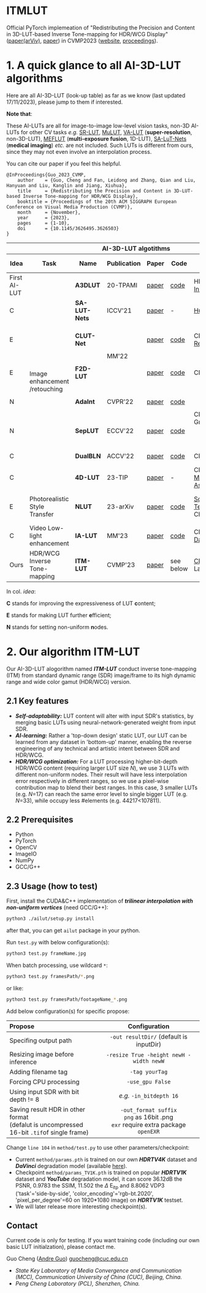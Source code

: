 # ITMLUT
Official PyTorch implemeation of "Redistributing the Precision and Content in 3D-LUT-based Inverse Tone-mapping for HDR/WCG Display"([paper(arViv)](https://arxiv.org/abs/2309.17160), [paper](https://dl.acm.org/doi/abs/10.1145/3626495.3626503)) in CVMP2023 ([website](https://www.cvmp-conference.org/2023/), [proceedings](https://dl.acm.org/doi/proceedings/10.1145/3626495)).

# 1. A quick glance to all AI-3D-LUT algorithms

Here are all AI-3D-LUT (look-up table) as far as we know (last updated 17/11/2023), please jump to them if interested.

**Note that**:

These AI-LUTs are all for image-to-image low-level vision tasks, non-3D AI-LUTs for other CV tasks *e.g.* [SR-LUT](https://openaccess.thecvf.com/content/CVPR2021/papers/Jo_Practical_Single-Image_Super-Resolution_Using_Look-Up_Table_CVPR_2021_paper.pdf), [MuLUT](https://link.springer.com/content/pdf/10.1007/978-3-031-19797-0_14), [VA-LUT](https://arxiv.org/pdf/2303.00334v1) (**super-resolution**, non-3D-LUT), [MEFLUT](https://openaccess.thecvf.com/content/ICCV2023/papers/Jiang_MEFLUT_Unsupervised_1D_Lookup_Tables_for_Multi-exposure_Image_Fusion_ICCV_2023_paper.pdf) (**multi-exposure fusion**, 1D-LUT), [SA-LuT-Nets](https://link.springer.com/content/pdf/10.1007/978-3-030-59719-1_22.pdf) (**medical imaging**) *etc.* are not included. Such LUTs is different from ours, since they may not even involve an interpolation process.

You can cite our paper if you feel this helpful.

    @InProceedings{Guo_2023_CVMP,
        author    = {Guo, Cheng and Fan, Leidong and Zhang, Qian and Liu, Hanyuan and Liu, Kanglin and Jiang, Xiuhua},
        title     = {Redistributing the Precision and Content in 3D-LUT-based Inverse Tone-mapping for HDR/WCG Display},
        booktitle = {Proceedings of the 20th ACM SIGGRAPH European Conference on Visual Media Production (CVMP)},
        month     = {November},
        year      = {2023},
        pages     = {1-10},
        doi       = {10.1145/3626495.3626503}
    }

<table>
<thead>
  <tr>
    <th colspan="7">AI-3D-LUT algotithms</th>
    <th colspan="3">Expressiveness of the trained LUT</th>
    <th rowspan="2">Output of<br>neural network(s)<br></th>
    <th rowspan="2">Nodes<br>(packing)<br></th>
  </tr>
  <tr>
    <th>Idea</th>
    <th>Task</th>
    <th>Name<br></th>
    <th>Publication</th>
    <th>Paper<br></th>
    <th>Code</th>
    <th>Institution</th>
    <th>#BasicLUT</th>
    <th>LUT size each</th>
    <th>(#) Extra dimension</th>
  </tr>
</thead>
<tbody>
  <tr>
    <td>First AI-LUT</td>
    <td rowspan="8">Image<br>enhancement<br>/retouching<br></td>
    <td><b>A3DLUT</b></td>
    <td>20-TPAMI</td>
    <td><a href="https://ieeexplore.ieee.org/abstract/document/9206076" target="_blank" rel="noopener noreferrer">paper</a></td>
    <td><a href="https://github.com/HuiZeng/Image-Adaptive-3DLUT" target="_blank" rel="noopener noreferrer">code</a></td>
    <td>HK_PolyU &amp; <a href="https://www.dji.com/" target="_blank" rel="noopener noreferrer">DJI Innovation</a></td>
    <td>3&times;1</td>
    <td>3&times;33<sup>3</sup></td>
    <td>-</td>
    <td>weights (of basic LUTs)</td>
    <td rowspan="4">uniform</td>
  </tr>
  <tr>
    <td>C</td>
    <td><b>SA-LUT-Nets</b></td>
    <td>ICCV'21</td>
    <td><a href="https://openaccess.thecvf.com/content/ICCV2021/papers/Wang_Real-Time_Image_Enhancer_via_Learnable_Spatial-Aware_3D_Lookup_Tables_ICCV_2021_paper.pdf" target="_blank" rel="noopener noreferrer">paper</a></td>
    <td>-</td>
    <td><a href="https://www.noahlab.com.hk/" target="_blank" rel="noopener noreferrer">Huawei Noah's Ark Lab</a></td>
    <td>3&times;10</td>
    <td>3&times;33<sup>3</sup></td>
    <td>(10) category</td>
    <td>weights &amp; category map</td>
  </tr>
  <tr>
    <td>E<br></td>
    <td><b>CLUT-Net</b></td>
    <td rowspan="2">MM'22</td>
    <td><a href="https://dl.acm.org/doi/10.1145/3503161.3547879" target="_blank" rel="noopener noreferrer">paper</a></td>
    <td><a href="https://github.com/Xian-Bei/CLUT-Net/" target="_blank" rel="noopener noreferrer">code</a></td>
    <td>CN_TongjiU &amp; <a href="https://ur.oppo.com/" target="_blank" rel="noopener noreferrer">OPPO Research</a></td>
    <td>20&times;1<br></td>
    <td>3&times;5&times;20 (compressed LUT representation)</td>
    <td>-</td>
    <td rowspan="2">weights</td>
  </tr>
  <tr>
    <td>E</td>
    <td><b>F2D-LUT</b></td>
    <td><a href="https://dl.acm.org/doi/abs/10.1145/3503161.3548325" target="_blank" rel="noopener noreferrer">paper</a></td>
    <td><a href="https://github.com/shedy-pub/I2VEnhance" target="_blank" rel="noopener noreferrer">code</a></td>
    <td>CN_TsinghuaU</td>
    <td>6&times;3</td>
    <td>2&times;33<sup>2</sup> (3D LUT decoupled to 2D LUTs) </td>
    <td>(3) R-G/R-B/G-B channel order</td>
  </tr>
  <tr>
    <td>N</td>
    <td><b>AdaInt</b></td>
    <td>CVPR'22</td>
    <td><a href="https://openaccess.thecvf.com/content/CVPR2022/papers/Yang_AdaInt_Learning_Adaptive_Intervals_for_3D_Lookup_Tables_on_Real-Time_CVPR_2022_paper.pdf" target="_blank" rel="noopener noreferrer">paper</a></td>
    <td><a href="https://github.com/ImCharlesY/AdaInt" target="_blank" rel="noopener noreferrer">code</a></td>
    <td rowspan="2">CN_SJTU &amp; Alibaba Group</td>
    <td>3&times;1</td>
    <td>3&times;33<sup>3</sup></td>
    <td rowspan="3">-</td>
    <td>weights &amp; nodes</td>
    <td>learned non-uniform</td>
  </tr>
  <tr>
    <td>N</td>
    <td><b>SepLUT</b></td>
    <td>ECCV'22</td>
    <td><a href="https://link.springer.com/content/pdf/10.1007/978-3-031-19797-0_12" target="_blank" rel="noopener noreferrer">paper</a></td>
    <td><a href="https://github.com/ImCharlesY/SepLUT" target="_blank" rel="noopener noreferrer">code</a></td>
    <td>no</td>
    <td>3&times;9<sup>3</sup> or 3&times;17<sup>3</sup></td>
    <td>directly 1D &amp; 3D LUTs</td>
    <td>learned non-linear by 1D LUT</td>
  </tr>
  <tr>
    <td>C<br></td>
    <td><b>DualBLN</b></td>
    <td>ACCV'22</td>
    <td><a href="https://openaccess.thecvf.com/content/ACCV2022/papers/Zhang_DualBLN_Dual_Branch_LUT-aware_Network_for_Real-time_Image_Retouching_ACCV_2022_paper.pdf" target="_blank" rel="noopener noreferrer">paper</a></td>
    <td><a href="https://github.com/120326/DualBLN" target="_blank" rel="noopener noreferrer">code</a></td>
    <td>CN_NorthwesternPolyU</td>
    <td>5&times;1</td>
    <td>3&times;36<sup>3</sup></td>
    <td>LUT fusion map</td>
    <td rowspan="4">uniform</td>
  </tr>
  <tr>
    <td>C</td>
    <td><b>4D-LUT</b></td>
    <td>23-TIP</td>
    <td><a href="https://ieeexplore.ieee.org/document/10226494" target="_blank" rel="noopener noreferrer">paper</a></td>
    <td>-</td>
    <td>CN_XianJiaotongU &amp; <a href="https://www.msra.cn" target="_blank" rel="noopener noreferrer">Microsoft Research Asia</a></td>
    <td>3&times;1</td>
    <td>3&times;33<sup>4</sup></td>
    <td>(33) context</td>
    <td>weights &amp; context map</td>
  </tr>
  <tr>
    <td>E</td>
    <td>Photorealistic<br>Style Transfer</td>
    <td><b>NLUT</b></td>
    <td>23-arXiv</td>
    <td><a href="https://arxiv.org/pdf/2303.09170" target="_blank" rel="noopener noreferrer">paper</a></td>
    <td><a href="https://github.com/semchan/NLUT/" target="_blank" rel="noopener noreferrer">code</a></td>
    <td><a href="http://international.sobey.com/index.php" target="_blank" rel="noopener noreferrer">Sobey Digital Technology</a> &amp; Peng Cheng Lab</td>
    <td>2048&times;1</td>
    <td>3&times;32&times;32 (compressed LUT representation)</td>
    <td>-</td>
    <td>weights</td>
  </tr>
  <tr>
    <td>C</td>
    <td>Video Low-light<br>enhancement<br></td>
    <td><b>IA-LUT</b></td>
    <td>MM'23</td>
    <td><a href="https://dl.acm.org/doi/10.1145/3581783.3611933" target="_blank" rel="noopener noreferrer">paper</a></td>
    <td><a href="https://github.com/Wenhao-Li-%20777/FastLLVE" target="_blank" rel="noopener noreferrer">code</a></td>
    <td>CN_SJTU &amp; <a href="https://damo.alibaba.com/" target="_blank" rel="noopener noreferrer">Alibaba Damo Academy</a></td>
    <td>3&times;1</td>
    <td>3&times;33<sup>4</sup></td>
    <td>(33) intensity</td>
    <td>weights &amp; intensity map</td>
  </tr>
  <tr>
    <td>Ours</td>
    <td>HDR/WCG Inverse<br>Tone-mapping</td>
    <td><b>ITM-LUT</b><br></td>
    <td>CVMP'23</td>
    <td><a href="https://dl.acm.org/doi/abs/10.1145/3626495.3626503" target="_blank" rel="noopener noreferrer">paper</a></td>
    <td>see below</td>
    <td><a href="https://en.cuc.edu.cn/" target="_blank" rel="noopener noreferrer">CN_CUC</a> &amp; Peng Cheng Lab</td>
    <td>5&times;3</td>
    <td>3&times;17<sup>3</sup></td>
    <td>(3) luminance probability<br>(contribution)<br></td>
    <td>weights</td>
    <td>explicitly defined<br>non-uniform<br></td>
  </tr>
</tbody>
</table>

In col. *idea*:

**C** stands for improving the expressiveness of LUT **c**ontent;

**E** stands for making LUT further **e**fficient;

**N** stands for setting non-uniform **n**odes.

# 2. Our algorithm ITM-LUT

Our AI-3D-LUT alogorithm named ***ITM-LUT*** conduct inverse tone-mapping (ITM) from standard dynamic range (SDR) image/frame to its high dynamic range and wide color gamut (HDR/WCG) version.

## 2.1 Key features

- ***Self-adaptability:*** LUT content will alter with input SDR's statistics, by merging basic LUTs using neural-network-generated weight from input SDR.
- ***AI-learning:*** Rather a 'top-down design' static LUT, our LUT can be learned from any dataset in 'bottom-up' manner, enabling the reverse engineering of any technical and artistic intent between SDR and HDR/WCG.
- ***HDR/WCG optimization:*** For a LUT processing higher-bit-depth HDR/WCG content (requiring larger LUT size *N*), we use 3 LUTs with different non-uniform nodes. Their result will have less interpolation error respectively in different ranges, so we use a pixel-wise contribution map to blend their best ranges. In this case, 3 smaller LUTs (e.g. *N*=17) can reach the same error level to single bigger LUT (e.g. *N*=33), while occupy less #elements (e.g. 44217<107811).

## 2.2 Prerequisites

- Python
- PyTorch
- OpenCV
- ImageIO
- NumPy
- GCC/G++

## 2.3 Usage (how to test)

First, install the CUDA&C++ implementation of ***trilinear interpolation with non-uniform vertices*** (need GCC/G++):

```bash
python3 ./ailut/setup.py install
```
after that, you can get `ailut` package in your python.

Run `test.py` with below configuration(s):

```bash
python3 test.py frameName.jpg
```

When batch processing, use wildcard `*`:

```bash
python3 test.py framesPath/*.png
```

or like:

```bash
python3 test.py framesPath/footageName_*.png
```

Add below configuration(s) for specific propose:

| Propose                                                                                          |                                    Configuration                                     |
|:-------------------------------------------------------------------------------------------------|:------------------------------------------------------------------------------------:|
| Specifing output path                                                                            |                       `-out resultDir/` (default is inputDir)                        |
| Resizing image before inference                                                                  |                       `-resize True -height newH -width newW`                        |
| Adding filename tag                                                                              |                                    `-tag yourTag`                                    |
| Forcing CPU processing                                                                           |                                   `-use_gpu False`                                   |
| Using input SDR with bit depth != 8                                                              |                               *e.g.* `-in_bitdepth 16`                               |
| Saving result HDR in other format<br/>(defalut is uncompressed<br/>16-bit `.tif`of single frame) | `-out_format suffix`<br>`png` as 16bit .png<br>`exr` require extra package `openEXR` |

Change `line 104` in `method/test.py` to use other parameters/checkpoint:

+ Current `method/params.pth` is trained on our own ***HDRTV4K*** dataset and ***DaVinci*** degradation model (available [here](https://github.com/AndreGuo/HDRTVDM/#DaVinciSDR)).
+ Checkpoint `method/params_TV1K.pth` is trained on popular ***HDRTV1K*** dataset and ***YouTube*** degradation model, it can score 36.12dB the PSNR, 0.9783 the SSIM, 11.502 the $\Delta$ E<sub>itp</sub> and 8.8062 VDP3 ('task'='side-by-side', 'color_encoding'='rgb-bt.2020', 'pixel_per_degree'=60 on 1920*1080 image) on ***HDRTV1K*** testset.
+ We will later release more interesting checkpoint(s).

## Contact

Current code is only for testing. If you want training code (including our own basic LUT initialzation), please contact me.

Guo Cheng ([Andre Guo](https://orcid.org/orcid=0000-0002-2660-2267)) guocheng@cuc.edu.cn

- *State Key Laboratory of Media Convergence and Communication (MCC),
Communication University of China (CUC), Beijing, China.*
- *Peng Cheng Laboratory (PCL), Shenzhen, China.*

